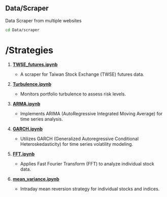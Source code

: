 ## Data/Scraper

Data Scraper from multiple websites

```sh
cd Data/scraper
```

# /Strategies

1. **[TWSE_futures.ipynb](./Strategies/TWSE_futures.ipynb)**
   - A scraper for Taiwan Stock Exchange (TWSE) futures data.

2. **[Turbulence.ipynb](./Strategies/Turbulence.ipynb)**
   - Monitors portfolio turbulence to assess risk levels.

3. **[ARMA.ipynb](./Strategies/ARMA.ipynb)**
   - Implements ARIMA (AutoRegressive Integrated Moving Average) for time series analysis.

4. **[GARCH.ipynb](./Strategies/GARCH.ipynb)**
   - Utilizes GARCH (Generalized Autoregressive Conditional Heteroskedasticity) for time series volatility modeling.

5. **[FFT.ipynb](./Strategies/FFT.ipynb)**
   - Applies Fast Fourier Transform (FFT) to analyze individual stock data.

6. **[mean_variance.ipynb](./Strategies/mean_variance.ipynb)**
   - Intraday mean reversion strategy for individual stocks and indices.
